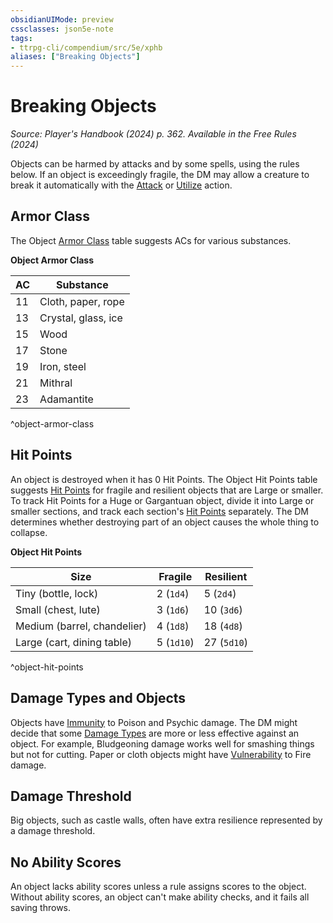 ```yaml
---
obsidianUIMode: preview
cssclasses: json5e-note
tags:
- ttrpg-cli/compendium/src/5e/xphb
aliases: ["Breaking Objects"]
---
```

# Breaking Objects
*Source: Player's Handbook (2024) p. 362. Available in the Free Rules (2024)* 

Objects can be harmed by attacks and by some spells, using the rules below. If an object is exceedingly fragile, the DM may allow a creature to break it automatically with the [Attack](Mechanics/rules/actions.md#Attack) or [Utilize](Mechanics/rules/actions.md#Utilize) action.

## Armor Class

The Object [Armor Class](Mechanics/rules/variant-rules/armor-class-xphb.md) table suggests ACs for various substances.

**Object Armor Class**

| AC | Substance |
|----|-----------|
| 11 | Cloth, paper, rope |
| 13 | Crystal, glass, ice |
| 15 | Wood |
| 17 | Stone |
| 19 | Iron, steel |
| 21 | Mithral |
| 23 | Adamantite |
^object-armor-class

## Hit Points

An object is destroyed when it has 0 Hit Points. The Object Hit Points table suggests [Hit Points](Mechanics/rules/variant-rules/hit-points-xphb.md) for fragile and resilient objects that are Large or smaller. To track Hit Points for a Huge or Gargantuan object, divide it into Large or smaller sections, and track each section's [Hit Points](Mechanics/rules/variant-rules/hit-points-xphb.md) separately. The DM determines whether destroying part of an object causes the whole thing to collapse.

**Object Hit Points**

| Size | Fragile | Resilient |
|------|---------|-----------|
| Tiny (bottle, lock) | 2 (`1d4`) | 5 (`2d4`) |
| Small (chest, lute) | 3 (`1d6`) | 10 (`3d6`) |
| Medium (barrel, chandelier) | 4 (`1d8`) | 18 (`4d8`) |
| Large (cart, dining table) | 5 (`1d10`) | 27 (`5d10`) |
^object-hit-points

## Damage Types and Objects

Objects have [Immunity](Mechanics/rules/variant-rules/immunity-xphb.md) to Poison and Psychic damage. The DM might decide that some [Damage Types](Mechanics/rules/variant-rules/damage-types-xphb.md) are more or less effective against an object. For example, Bludgeoning damage works well for smashing things but not for cutting. Paper or cloth objects might have [Vulnerability](Mechanics/rules/variant-rules/vulnerability-xphb.md) to Fire damage.

## Damage Threshold

Big objects, such as castle walls, often have extra resilience represented by a damage threshold.

## No Ability Scores

An object lacks ability scores unless a rule assigns scores to the object. Without ability scores, an object can't make ability checks, and it fails all saving throws.
